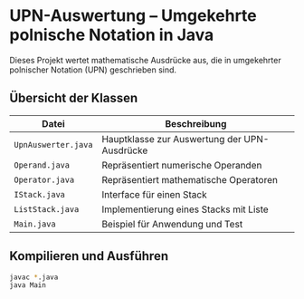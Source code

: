 # UPN-Auswertung – Umgekehrte polnische Notation in Java

Dieses Projekt wertet mathematische Ausdrücke aus, die in umgekehrter polnischer Notation (UPN) geschrieben sind.

## Übersicht der Klassen

| Datei              | Beschreibung                                                    |
|--------------------|-----------------------------------------------------------------|
| `UpnAuswerter.java`| Hauptklasse zur Auswertung der UPN-Ausdrücke                   |
| `Operand.java`     | Repräsentiert numerische Operanden                             |
| `Operator.java`    | Repräsentiert mathematische Operatoren                         |
| `IStack.java`      | Interface für einen Stack                                       |
| `ListStack.java`   | Implementierung eines Stacks mit Liste                         |
| `Main.java`        | Beispiel für Anwendung und Test                                |

## Kompilieren und Ausführen

```bash
javac *.java
java Main
```
